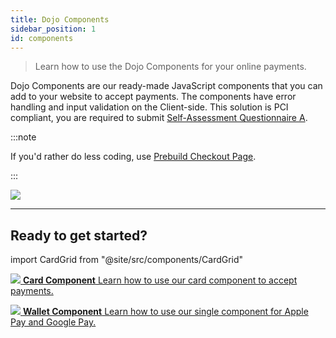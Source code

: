 ```yaml
---
title: Dojo Components
sidebar_position: 1
id: components
---
```


>Learn how to use the Dojo Components for your online payments.

Dojo Components are our ready-made JavaScript components that you can add to your website to accept payments. The components have error handling and input validation on the Client-side.
This solution is PCI compliant, you are required to submit [Self-Assessment Questionnaire A](https://www.pcisecuritystandards.org/documents/PCI-DSS-v3_2_1-SAQ-A.pdf).

:::note

If you'd rather do less coding, use [Prebuild Checkout Page](../checkout-page/checkout-page.md).

:::

![](/images/components.jpg)

---
## Ready to get started?

import CardGrid from "@site/src/components/CardGrid"

<CardGrid home>

[![](/images/dojo-icons/PaymentCard.svg) **Card Component** Learn how to use our card component to accept payments.](./card.md)

[![](/images/dojo-icons/Wallet.svg) **Wallet Component** Learn how to use our single component for Apple Pay and Google Pay.](./wallet.md)

</CardGrid>
